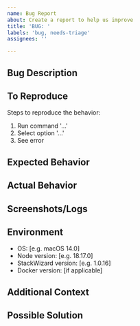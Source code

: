 ```yaml
---
name: Bug Report
about: Create a report to help us improve
title: 'BUG: '
labels: 'bug, needs-triage'
assignees: ''

---
```


## Bug Description
<!-- A clear and concise description of what the bug is -->

## To Reproduce
Steps to reproduce the behavior:
1. Run command '...'
2. Select option '...'
3. See error

## Expected Behavior
<!-- What you expected to happen -->

## Actual Behavior
<!-- What actually happened -->

## Screenshots/Logs
<!-- If applicable, add screenshots or error logs -->

## Environment
- OS: [e.g. macOS 14.0]
- Node version: [e.g. 18.17.0]
- StackWizard version: [e.g. 1.0.16]
- Docker version: [if applicable]

## Additional Context
<!-- Add any other context about the problem here -->

## Possible Solution
<!-- Optional: suggest a fix/solution -->